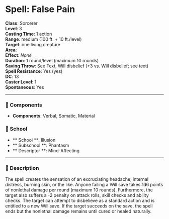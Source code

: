 
# Spell: False Pain
**Class**: Sorcerer  
**Level**: 3  
**Casting Time**: 1 action  
**Range**: medium (100 ft. + 10 ft./level)  
**Target**: one living creature  
**Area**:   
**Effect**: _None_  
**Duration**: 1 round/level (maximum 10 rounds)  
**Saving Throw**: See Text, Will disbelief (+3 vs. Will disbelief; see text)  
**Spell Resistance**: Yes (yes)  
**DC**: 13  
**Caster Level**: 1  
**Spontaneous**: Yes

---

### 🔮 Components
- **Components**: Verbal, Somatic, Material

### 🏫 School
- ** School **: Illusion
- ** Subschool **: Phantasm
- ** Descriptor **: Mind-Affecting
---

### 📜 Description
The spell creates the sensation of an excruciating headache, internal distress, burning skin, or the like. Anyone failing a Will save takes 1d6 points of nonlethal damage per round (maximum 10 rounds). Furthermore, the target also suffers a -2 penalty on attack rolls, skill checks and ability checks. The target can attempt to disbelieve as a standard action and is entitled to a new Will save. If the target succeeds on the save, the spell ends but the nonlethal damage remains until cured or healed naturally.
